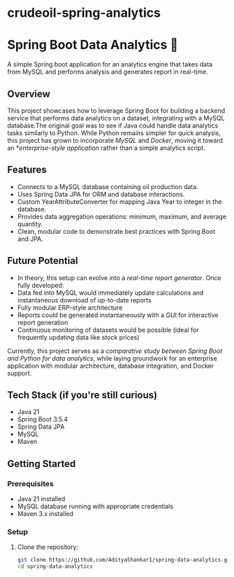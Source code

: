 # crudeoil-spring-analytics
# Spring Boot Data Analytics 🌱

A simple Spring boot application for an analytics engine that takes data from MySQL and performs analysis and generates report in real-time. 

## Overview

This project showcases how to leverage Spring Boot for building a backend service that performs data analytics on a dataset, integrating with a MySQL database.The original goal was to see if Java could handle data analytics tasks similarly to Python. While Python remains simpler for quick analysis, this project has grown to incorporate *MySQL* and *Docker*, moving it toward an **enterprise-style application* rather than a simple analytics script.

## Features

- Connects to a MySQL database containing oil production data.
- Uses Spring Data JPA for ORM and database interactions.
- Custom YearAttributeConverter for mapping Java Year to integer in the database.
- Provides data aggregation operations: minimum, maximum, and average quantity.
- Clean, modular code to demonstrate best practices with Spring Boot and JPA.

## Future Potential
- In theory, this setup can evolve into a *real-time report generator*. Once fully developed:  
- Data fed into MySQL would immediately update calculations and instantaneous download of up-to-date reports
- Fully modular ERP-style architecture
- Reports could be generated instantaneously with a GUI for interactive report generation 
- Continuous monitoring of datasets would be possible (ideal for frequently updating data like stock prices)

Currently, this project serves as a *comparative study between Spring Boot and Python for data analytics*, while laying groundwork for an enterprise application with modular architecture, database integration, and Docker support.

## Tech Stack (if you're still curious)

- Java 21 
- Spring Boot 3.5.4
- Spring Data JPA
- MySQL
- Maven

## Getting Started

### Prerequisites

- Java 21 installed
- MySQL database running with appropriate credentials
- Maven 3.x installed

### Setup

1. Clone the repository:

   ```bash
   git clone https://github.com/AdityaShankar1/spring-data-analytics.git
   cd spring-data-analytics
